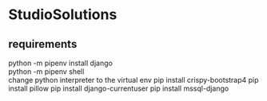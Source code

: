 # StudioSolutions

## requirements 
python -m pipenv install django   
python -m pipenv shell  
change python interpreter to the virtual env 
pip install crispy-bootstrap4 
pip install pillow 
pip install django-currentuser 
pip install mssql-django  
